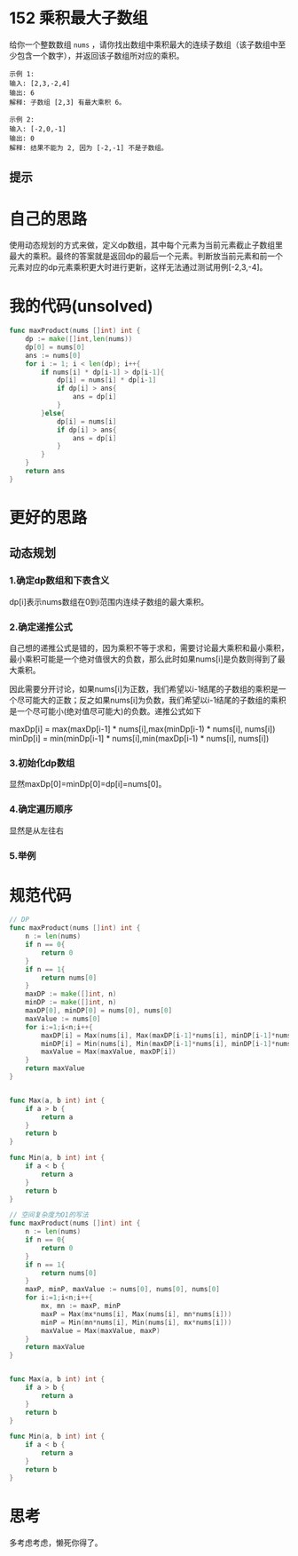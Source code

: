 # 152 乘积最大子数组

给你一个整数数组 `nums` ，请你找出数组中乘积最大的连续子数组（该子数组中至少包含一个数字），并返回该子数组所对应的乘积。

```
示例 1:
输入: [2,3,-2,4]
输出: 6
解释: 子数组 [2,3] 有最大乘积 6。

示例 2:
输入: [-2,0,-1]
输出: 0
解释: 结果不能为 2, 因为 [-2,-1] 不是子数组。
```

## 提示

# 自己的思路

使用动态规划的方式来做，定义dp数组，其中每个元素为当前元素截止子数组里最大的乘积。最终的答案就是返回dp的最后一个元素。判断放当前元素和前一个元素对应的dp元素乘积更大时进行更新，这样无法通过测试用例[-2,3,-4]。

# 我的代码(unsolved)

```go
func maxProduct(nums []int) int {
    dp := make([]int,len(nums))
    dp[0] = nums[0]
    ans := nums[0]
    for i := 1; i < len(dp); i++{
        if nums[i] * dp[i-1] > dp[i-1]{
            dp[i] = nums[i] * dp[i-1]
            if dp[i] > ans{
                ans = dp[i]
            }
        }else{
            dp[i] = nums[i]
            if dp[i] > ans{
                ans = dp[i]
            }
        }
    }
    return ans
}
```

# 更好的思路

## 动态规划

### 1.确定dp数组和下表含义

dp[i]表示nums数组在0到i范围内连续子数组的最大乘积。

### 2.确定递推公式

自己想的递推公式是错的，因为乘积不等于求和，需要讨论最大乘积和最小乘积，最小乘积可能是一个绝对值很大的负数，那么此时如果nums[i]是负数则得到了最大乘积。

因此需要分开讨论，如果nums[i]为正数，我们希望以i-1结尾的子数组的乘积是一个尽可能大的正数；反之如果nums[i]为负数，我们希望以i-1结尾的子数组的乘积是一个尽可能小(绝对值尽可能大)的负数。递推公式如下

maxDp[i] = max(maxDp[i-1] * nums[i],max(minDp[i-1) * nums[i], nums[i])
minDp[i] = min(minDp[i-1] * nums[i],min(maxDp[i-1) * nums[i], nums[i])

### 3.初始化dp数组

显然maxDp[0]=minDp[0]=dp[i]=nums[0]。

### 4.确定遍历顺序

显然是从左往右

### 5.举例

# 规范代码

```go
// DP
func maxProduct(nums []int) int {
    n := len(nums)
	if n == 0{
		return 0
	}
	if n == 1{
		return nums[0]
	}
	maxDP := make([]int, n)
    minDP := make([]int, n)
    maxDP[0], minDP[0] = nums[0], nums[0]
    maxValue := nums[0]
    for i:=1;i<n;i++{
        maxDP[i] = Max(nums[i], Max(maxDP[i-1]*nums[i], minDP[i-1]*nums[i]))
        minDP[i] = Min(nums[i], Min(maxDP[i-1]*nums[i], minDP[i-1]*nums[i]))
        maxValue = Max(maxValue, maxDP[i])
    }
    return maxValue
}


func Max(a, b int) int {
	if a > b {
		return a
	}
	return b
}

func Min(a, b int) int {
	if a < b {
		return a
	}
	return b
}

// 空间复杂度为O1的写法
func maxProduct(nums []int) int {
    n := len(nums)
	if n == 0{
		return 0
	}
	if n == 1{
		return nums[0]
	}
	maxP, minP, maxValue := nums[0], nums[0], nums[0]
    for i:=1;i<n;i++{
        mx, mn := maxP, minP
        maxP = Max(mx*nums[i], Max(nums[i], mn*nums[i]))
        minP = Min(mn*nums[i], Min(nums[i], mx*nums[i]))
        maxValue = Max(maxValue, maxP)
    }
    return maxValue
}


func Max(a, b int) int {
	if a > b {
		return a
	}
	return b
}

func Min(a, b int) int {
	if a < b {
		return a
	}
	return b
}
```

# 思考

多考虑考虑，懒死你得了。

